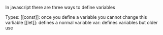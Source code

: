 In javascript there are three ways to define variables

Types:
[[const]]: once you define a variable you cannot change this varliable
[[let]]: defines a normal variable
var: defines variables but older use